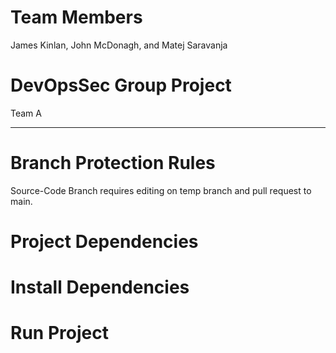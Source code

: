 # Team Members
James Kinlan, John McDonagh, and Matej Saravanja

# DevOpsSec Group Project
Team A

---

# Branch Protection Rules
Source-Code Branch requires editing on temp branch and pull request to main.

# Project Dependencies

# Install Dependencies

# Run Project
